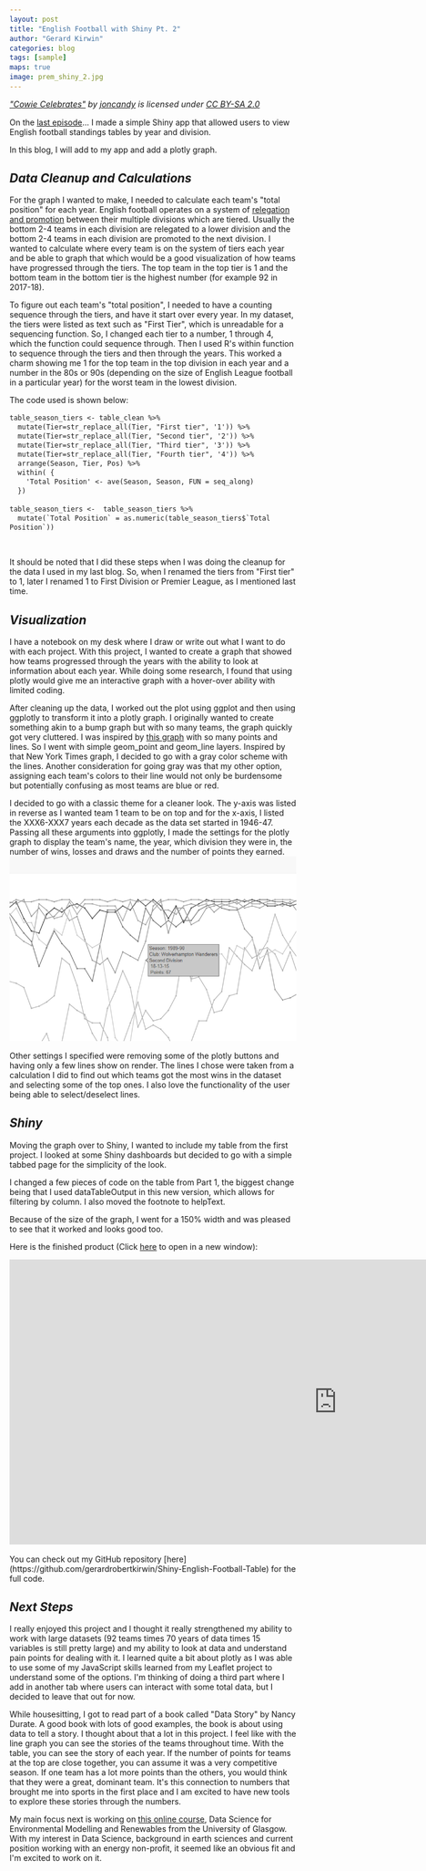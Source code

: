 ```yaml
---
layout: post
title: "English Football with Shiny Pt. 2"
author: "Gerard Kirwin"
categories: blog
tags: [sample]
maps: true
image: prem_shiny_2.jpg
---
```


<p style="font-size: 0.9rem;font-style: italic;"><a href="https://www.flickr.com/photos/37195744@N03/6074270007">"Cowie Celebrates"</a><span> by <a 
href="https://www.flickr.com/photos/37195744@N03">joncandy</a></span> is licensed under <a href="https://creativecommons.org/licenses/by-sa/2.0/?ref=ccsearch&atype=html" style="margin-right: 5px;">CC BY-SA 2.0</a></p>

On the [last episode](https://www.gerardrobertkirwin.com/blog/2019/12/30/english-football-with-shiny-pt-1)...
I made a simple Shiny app that allowed users to view English football standings tables by year and division.
<br>

In this blog, I will add to my app and add a plotly graph.
<br>

*Data Cleanup and Calculations*
----------

For the graph I wanted to make, I needed to calculate each team's "total position" for each year. 
English football operates on a system of [relegation and promotion](https://en.wikipedia.org/wiki/Promotion_and_relegation) between their multiple divisions which are tiered. 
Usually the bottom 2-4 teams in each division are relegated to a lower division and the bottom 2-4 teams in each division are promoted to the next division. 
I wanted to calculate where every team is on the system of tiers each year and be able to graph that which would be a good visualization of how teams have progressed through the tiers. 
The top team in the top tier is 1 and the bottom team in the bottom tier is the highest number (for example 92 in 2017-18).
<br>

To figure out each team's "total position", I needed to have a counting sequence through the tiers, and have it start over every year. 
In my dataset, the tiers were listed as text such as "First Tier", which is unreadable for a sequencing function. So, I changed each tier to a number, 1 through 4, which the function could sequence through. 
Then I used R's within function to sequence through the tiers and then through the years. This worked a charm showing me 1 for the top team in the top division in each year and a number in the 80s or 90s (depending on the size of English League football in a particular year) for the worst team in the lowest division.
<br>

The code used is shown below:

    table_season_tiers <- table_clean %>% 
      mutate(Tier=str_replace_all(Tier, "First tier", '1')) %>% 
      mutate(Tier=str_replace_all(Tier, "Second tier", '2')) %>% 
      mutate(Tier=str_replace_all(Tier, "Third tier", '3')) %>% 
      mutate(Tier=str_replace_all(Tier, "Fourth tier", '4')) %>% 
      arrange(Season, Tier, Pos) %>% 
      within( {
        'Total Position' <- ave(Season, Season, FUN = seq_along)
      })  

    table_season_tiers <-  table_season_tiers %>% 
      mutate(`Total Position` = as.numeric(table_season_tiers$`Total Position`))
<br>

It should be noted that I did these steps when I was doing the cleanup for the data I used in my last blog. So, when I renamed the tiers from "First tier" to 1, later I renamed 1 to First Division or Premier League, as I mentioned last time.
<br>

*Visualization*
-----------

I have a notebook on my desk where I draw or write out what I want to do with each project. With this project, I wanted to create a graph that showed how teams progressed through the years with the ability to look at information about each year. While doing some research, I found that using plotly would give me an interactive graph with a hover-over ability with limited coding.
<br>

After cleaning up the data, I worked out the plot using ggplot and then using ggplotly to transform it into a plotly graph. I originally wanted to create something akin to a bump graph but with so many teams, the graph quickly got very cluttered. I was inspired by [this graph](https://archive.nytimes.com/www.nytimes.com/interactive/2013/03/29/sports/baseball/Strikeouts-Are-Still-Soaring.html?ref=baseball) with so many points and lines. So I went with simple geom_point and geom_line layers. Inspired by that New York Times graph, I decided to go with a gray color scheme with the lines. Another consideration for going gray was that my other option, assigning each team's colors to their line would not only be burdensome but potentially confusing as most teams are blue or red.
<br>

I decided to go with a classic theme for a cleaner look. The y-axis was listed in reverse as I wanted team 1 team to be on top and for the x-axis, I listed the XXX6-XXX7 years each decade as the data set started in 1946-47. Passing all these arguments into ggplotly, I made the settings for the plotly graph to display the team's name, the year, which division they were in, the number of wins, losses and draws and the number of points they earned. 
<br>
<img src="https://raw.githubusercontent.com/gerardrobertkirwin/gerardrobertkirwin.github.io/master/assets/img/hoverbox.png">
<br>

Other settings I specified were removing some of the plotly buttons and having only a few lines show on render. The lines I chose were taken from a calculation I did to find out which teams got the most wins in the dataset and selecting some of the top ones. I also love the functionality of the user being able to select/deselect lines.<br>

*Shiny*
-----------

Moving the graph over to Shiny, I wanted to include my table from the first project. I looked at some Shiny dashboards but decided to go with a simple tabbed page for the simplicity of the look. 
<br>

I changed a few pieces of code on the table from Part 1, the biggest change being that I used dataTableOutput in this new version, which allows for filtering by column. I also moved the footnote to helpText.
<br>

Because of the size of the graph, I went for a 150% width and was pleased to see that it worked and looks good too. <br>

Here is the finished product (Click [here](https://gerardrobertkirwin.shinyapps.io/EnglishFootball/) to open in a new window):
<iframe src="https://gerardrobertkirwin.shinyapps.io/EnglishFootball/" style="border:none;width:1150px;height:500px;display:block"></iframe>
<br>
You can check out my GitHub repository [here](https://github.com/gerardrobertkirwin/Shiny-English-Football-Table) for the full code.


*Next Steps*
-----------

I really enjoyed this project and I thought it really strengthened my ability to work with large datasets (92 teams times 70 years of data times 15 variables is still pretty large) and my ability to look at data and understand pain points for dealing with it.
I learned quite a bit about plotly as I was able to use some of my JavaScript skills learned from my Leaflet project to understand some of the options.
I'm thinking of doing a third part where I add in another tab where users can interact with some total data, but I decided to leave that out for now.
<br>

While housesitting, I got to read part of a book called "Data Story" by Nancy Durate. A good book with lots of good examples, the book is about using data to tell a story. I thought about that a lot in this project. I feel like with the line graph you can see the stories of the teams throughout time. With the table, you can see the story of each year. If the number of points for teams at the top are close together, you can assume it was a very competitive season. If one team has a lot more points than the others, you would think that they were a great, dominant team. It's this connection to numbers that brought me into sports in the first place and I am excited to have new tools to explore these stories through the numbers. 
<br>

My main focus next is working on [this online course](https://www.futurelearn.com/courses/data-science-environmental-modelling), Data Science for Environmental Modelling and Renewables from the University of Glasgow. 
With my interest in Data Science, background in earth sciences and current position working with an energy non-profit, it seemed like an obvious fit and I'm excited to work on it.
